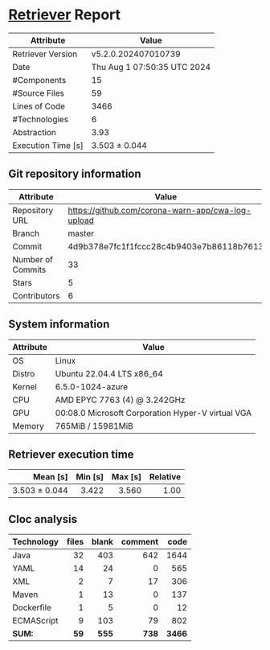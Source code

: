 # [Retriever](https://github.com/PalladioSimulator/Palladio-ReverseEngineering-Retriever) Report
| Attribute          | Value |
| ------------------ | ----- |
| Retriever Version  | v5.2.0.202407010739 |
| Date               | Thu Aug  1 07:50:35 UTC 2024 |
| #Components        | 15 |
| #Source Files      | 59 |
| Lines of Code      | 3466 |
| #Technologies      | 6 |
| Abstraction        | 3.93 |
| Execution Time [s] | 3.503 ± 0.044  |

## Git repository information
|      Attribute    | Value |
| ----------------- | ----- |
| Repository URL    | https://github.com/corona-warn-app/cwa-log-upload |
| Branch            | master |
| Commit            | 4d9b378e7fc1f1fccc28c4b9403e7b86118b7613 |
| Number of Commits | 33 |
| Stars             | 5 |
| Contributors      | 6 |


## System information
| Attribute | Value |
| --------- | ----- |
| OS | Linux  |
| Distro | Ubuntu 22.04.4 LTS x86_64  |
| Kernel | 6.5.0-1024-azure  |
| CPU | AMD EPYC 7763 (4) @ 3.242GHz  |
| GPU | 00:08.0 Microsoft Corporation Hyper-V virtual VGA  |
| Memory | 765MiB / 15981MiB  |

## Retriever execution time
| Mean [s] | Min [s] | Max [s] | Relative |
|---:|---:|---:|---:|
| 3.503 ± 0.044 | 3.422 | 3.560 | 1.00 |

## Cloc analysis

<!-- github.com/AlDanial/cloc v 1.90  T=0.39 s (199.3 files/s, 16336.5 lines/s) -->

|Technology|files|blank|comment|code|
|:-------|-------:|-------:|-------:|-------:|
|Java|32|403|642|1644|
|YAML|14|24|0|565|
|XML|2|7|17|306|
|Maven|1|13|0|137|
|Dockerfile|1|5|0|12|
|ECMAScript|9|103|79|802|
|**SUM:**|**59**|**555**|**738**|**3466**|
